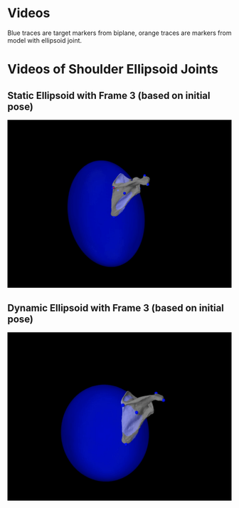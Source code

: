# Videos
Blue traces are target markers from biplane, orange traces are markers from model with ellipsoid joint.

# Videos of Shoulder Ellipsoid Joints
## Static Ellipsoid with Frame 3 (based on initial pose)
![Video 1](O45_001_F_CA_Ellipsoid_Static_Tan.gif)

## Dynamic Ellipsoid with Frame 3 (based on initial pose)
![Video 2](O45_001_F_47_R_CA_Ellipsoid_Dyn_Tan.gif)
